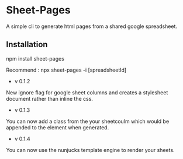 # Sheet-Pages

A simple cli to generate html pages from a shared google spreadsheet.
## Installation

npm install sheet-pages

Recommend : npx sheet-pages -i [spreadsheetId]


- v 0.1.2

New ignore flag for google sheet columns and creates a stylesheet document rather than inline the css.

- v 0.1.3

You can now add a class from the your sheetcoulm which would be appended to the element when generated.

- v 0.1.4

You can now use the nunjucks template engine to render your sheets.
